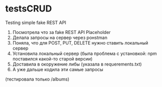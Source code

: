 # testsCRUD
Testing simple fake REST API

1. Посмотрела что за fake REST API Placeholder
2. Делала запросы на сервер через poнstman
3. Поняла, что для POST, PUT, DELETE нужно ставить локальный сервер
4. Установила локальный сервер (была проблема с установкой: npm поставился какой-то старой версии)
5. Доставила в окоружение либы (указала в requerements.txt)
6. А уже дальше кодила эти самые запросы


(тестировала только /albums)
